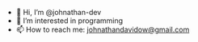 - 👋 Hi, I’m @johnathan-dev
- 👀 I’m interested in programming
- 📫 How to reach me: johnathandavidow@gmail.com
